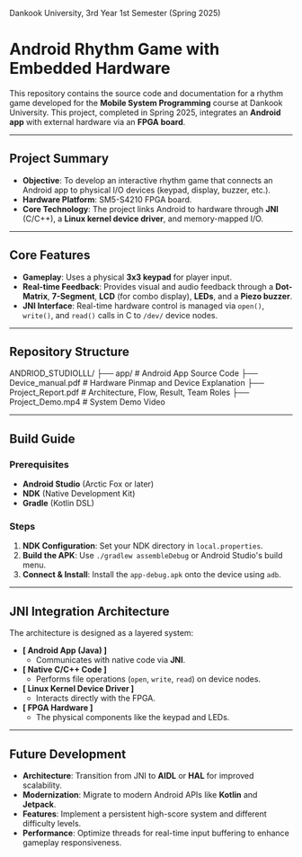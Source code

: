 Dankook University, 3rd Year 1st Semester (Spring 2025)

# Android Rhythm Game with Embedded Hardware

This repository contains the source code and documentation for a rhythm game developed for the **Mobile System Programming** course at Dankook University. This project, completed in Spring 2025, integrates an **Android app** with external hardware via an **FPGA board**.

---

## Project Summary

- **Objective**: To develop an interactive rhythm game that connects an Android app to physical I/O devices (keypad, display, buzzer, etc.).
- **Hardware Platform**: SM5-S4210 FPGA board.
- **Core Technology**: The project links Android to hardware through **JNI** (C/C++), a **Linux kernel device driver**, and memory-mapped I/O.

---

## Core Features

- **Gameplay**: Uses a physical **3x3 keypad** for player input.
- **Real-time Feedback**: Provides visual and audio feedback through a **Dot-Matrix**, **7-Segment**, **LCD** (for combo display), **LEDs**, and a **Piezo buzzer**.
- **JNI Interface**: Real-time hardware control is managed via `open()`, `write()`, and `read()` calls in C to `/dev/` device nodes.

---

## Repository Structure

ANDRIOD_STUDIOLLL/
├── app/                      # Android App Source Code
├── Device_manual.pdf         # Hardware Pinmap and Device Explanation
├── Project_Report.pdf        # Architecture, Flow, Result, Team Roles
├── Project_Demo.mp4          # System Demo Video


---

## Build Guide

### Prerequisites
- **Android Studio** (Arctic Fox or later)
- **NDK** (Native Development Kit)
- **Gradle** (Kotlin DSL)

### Steps
1. **NDK Configuration**: Set your NDK directory in `local.properties`.
2. **Build the APK**: Use `./gradlew assembleDebug` or Android Studio's build menu.
3. **Connect & Install**: Install the `app-debug.apk` onto the device using `adb`.

---

## JNI Integration Architecture

The architecture is designed as a layered system:

- **[ Android App (Java) ]**
  - Communicates with native code via **JNI**.
- **[ Native C/C++ Code ]**
  - Performs file operations (`open`, `write`, `read`) on device nodes.
- **[ Linux Kernel Device Driver ]**
  - Interacts directly with the FPGA.
- **[ FPGA Hardware ]**
  - The physical components like the keypad and LEDs.

---

## Future Development

- **Architecture**: Transition from JNI to **AIDL** or **HAL** for improved scalability.
- **Modernization**: Migrate to modern Android APIs like **Kotlin** and **Jetpack**.
- **Features**: Implement a persistent high-score system and different difficulty levels.
- **Performance**: Optimize threads for real-time input buffering to enhance gameplay responsiveness.

